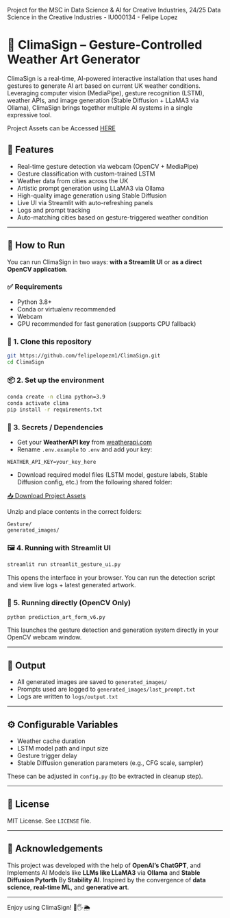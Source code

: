 Project for the MSC in Data Science & AI for Creative Industries, 24/25 Data Science in the Creative Industries - IU000134 - Felipe Lopez
# 🤖 ClimaSign – Gesture-Controlled Weather Art Generator

ClimaSign is a real-time, AI-powered interactive installation that uses hand gestures to generate AI art based on current UK weather conditions. Leveraging computer vision (MediaPipe), gesture recognition (LSTM), weather APIs, and image generation (Stable Diffusion + LLaMA3 via Ollama), ClimaSign brings together multiple AI systems in a single expressive tool.

Project Assets can be Accessed [HERE](https://artslondon-my.sharepoint.com/:f:/r/personal/f_lopezmantilla0520231_arts_ac_uk/Documents/DS_Project_Felipe_Lopez?csf=1&web=1&e=nOa3gW) 

## 🌟 Features

- Real-time gesture detection via webcam (OpenCV + MediaPipe)
- Gesture classification with custom-trained LSTM
- Weather data from cities across the UK
- Artistic prompt generation using LLaMA3 via Ollama
- High-quality image generation using Stable Diffusion
- Live UI via Streamlit with auto-refreshing panels
- Logs and prompt tracking
- Auto-matching cities based on gesture-triggered weather condition

---

## 🚀 How to Run

You can run ClimaSign in two ways: **with a Streamlit UI** or **as a direct OpenCV application**.

### ✅ Requirements

- Python 3.8+
- Conda or virtualenv recommended
- Webcam
- GPU recommended for fast generation (supports CPU fallback)

### 📁 1. Clone this repository

```bash
git https://github.com/felipelopezm1/ClimaSign.git
cd ClimaSign
```

### 📦 2. Set up the environment

```bash
conda create -n clima python=3.9
conda activate clima
pip install -r requirements.txt
```

### 🔑 3. Secrets / Dependencies

- Get your **WeatherAPI key** from [weatherapi.com](https://www.weatherapi.com/)
- Rename `.env.example` to `.env` and add your key:

```
WEATHER_API_KEY=your_key_here
```

- Download required model files (LSTM model, gesture labels, Stable Diffusion config, etc.) from the following shared folder:

[📥 Download Project Assets](https://artslondon-my.sharepoint.com/:f:/g/personal/f_lopezmantilla0520231_arts_ac_uk/Eg1scnTgBYVNjfd9Tyqr660BXcBE7zXLtZhlIGwAVoWCsw?e=xQJl0k)

Unzip and place contents in the correct folders:
```
Gesture/
generated_images/
```

### 🖼 4. Running with Streamlit UI

```bash
streamlit run streamlit_gesture_ui.py
```

This opens the interface in your browser. You can run the detection script and view live logs + latest generated artwork.

### 🧠 5. Running directly (OpenCV Only)

```bash
python prediction_art_form_v6.py
```

This launches the gesture detection and generation system directly in your OpenCV webcam window.

---

## 🧪 Output

- All generated images are saved to `generated_images/`
- Prompts used are logged to `generated_images/last_prompt.txt`
- Logs are written to `logs/output.txt`

---

## ⚙️ Configurable Variables

- Weather cache duration
- LSTM model path and input size
- Gesture trigger delay
- Stable Diffusion generation parameters (e.g., CFG scale, sampler)

These can be adjusted in `config.py` (to be extracted in cleanup step).

---

## 📜 License

MIT License. See `LICENSE` file.

---

## 🤝 Acknowledgements

This project was developed with the help of **OpenAI’s ChatGPT**, and Implements AI Models like **LLMs like LLaMA3** via **Ollama** and **Stable Diffusion Pytorth** By **Stability AI**.
Inspired by the convergence of **data science**, **real-time ML**, and **generative art**.

---

Enjoy using ClimaSign! 🎨🖐️🌦️
